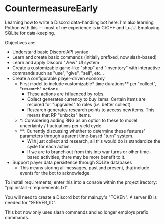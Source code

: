 # CountermeasureEarly
Learning how to write a Discord data-handling bot here.
I'm also learning Python with this — most of my experience is in C/C++ and LuaU.
Employing SQLite for data-keeping.

Objectives are:
- Understand basic Discord API syntax
- Learn and create basic commands (initially prefixed, now slash-based)
- Learn and apply Discord "View" UI system
- Create a customizable game-like "shop" and "inventory" with interactive commands such as "use", "give", "sell", etc...
- Create a configurable player-driven economy
	- First model to include customizable* time durations** per "collect", "research" actions
		- These actions are influenced by roles.
		- Collect generates currency to buy items. Certain items are required for "upgrades" to roles (i.e. better collect)
		- Research generates research points to access new items. This means that RP "unlocks" items.
	- *: Considering adding RNG as an option to these to model uncertainty / fluctuations per yield cycle.
	- **: Currently discussing whether to determine these features' parameters through a parent time-based "turn" system.
		- With just collect and research, all this would do is standardize the cycle for each action.
		- If we are to branch out from this into war turns or other time-based activities, there may be more benefit to it.
- Support player data persistence through SQLite databases
	- This means storing all messages, past and present, that include events for the bot to acknowledge.

To install requirements, enter this into a console within the project irectory:
"pip install -r requirements.txt"

You will need to create a Discord bot for main.py's "TOKEN". A server ID is needed for "SERVER_ID".

This bot now only uses slash commands and no longer employs prefix commands.